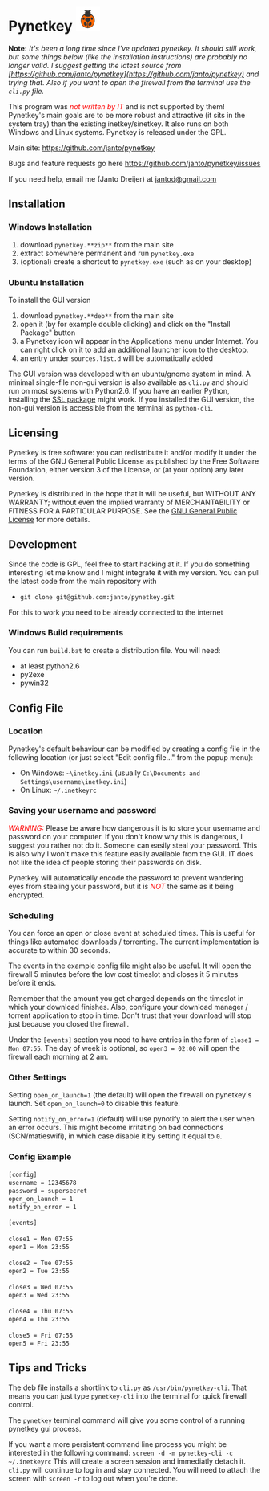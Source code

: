 # Pynetkey ![alt text](icons/pynetkey-main.svg)

**Note:**
_It's been a long time since I've updated pynetkey. It should still work, but some things below (like the installation instructions) are probably no longer valid. I suggest getting the latest source from [https://github.com/janto/pynetkey](https://github.com/janto/pynetkey) and trying that. Also if you want to open the firewall from the terminal use the `cli.py` file._

This program was _<font color="red">not written by IT</font>_ and is not supported by them!  
Pynetkey's main goals are to be more robust and attractive (it sits in the system tray) than the existing inetkey/sinetkey. It also runs on both Windows and Linux systems. Pynetkey is released under the GPL.

Main site: https://github.com/janto/pynetkey

Bugs and feature requests go here https://github.com/janto/pynetkey/issues

If you need help, email me (Janto Dreijer) at jantod@gmail.com

## Installation

### Windows Installation

1.  download `pynetkey.**zip**` from the main site
2.  extract somewhere permanent and run `pynetkey.exe`
3.  (optional) create a shortcut to `pynetkey.exe` (such as on your desktop)

### Ubuntu Installation

To install the GUI version

1.  download `pynetkey.**deb**` from the main site
2.  open it (by for example double clicking) and click on the "Install Package" button
3.  a Pynetkey icon wil appear in the Applications menu under Internet. You can right click on it to add an additional launcher icon to the desktop.
4.  an entry under `sources.list.d` will be automatically added

The GUI version was developed with an ubuntu/gnome system in mind. A minimal single-file non-gui version is also available as `cli.py` and should run on most systems with Python2.6. If you have an earlier Python, installing the [SSL package](http://pypi.python.org/pypi/ssl/) might work. If you installed the GUI version, the non-gui version is accessible from the terminal as `python-cli`.

## Licensing

Pynetkey is free software: you can redistribute it and/or modify it under the terms of the GNU General Public License as published by the Free Software Foundation, either version 3 of the License, or (at your option) any later version.

Pynetkey is distributed in the hope that it will be useful, but WITHOUT ANY WARRANTY; without even the implied warranty of MERCHANTABILITY or FITNESS FOR A PARTICULAR PURPOSE. See the [GNU General Public License](http://www.gnu.org/licenses/gpl.html) for more details.

## Development

Since the code is GPL, feel free to start hacking at it. If you do something interesting let me know and I might integrate it with my version. You can pull the latest code from the main repository with
*    `git clone git@github.com:janto/pynetkey.git`

For this to work you need to be already connected to the internet

### Windows Build requirements

You can run `build.bat` to create a distribution file. You will need:
*   at least python2.6
*   py2exe
*   pywin32

## Config File

### Location

Pynetkey's default behaviour can be modified by creating a config file in the following location (or just select "Edit config file..." from the popup menu):

*   On Windows: `~\inetkey.ini` (usually `C:\Documents and Settings\username\inetkey.ini`)
*   On Linux: `~/.inetkeyrc`

### Saving your username and password

_<font color="red">WARNING:</font>_ Please be aware how dangerous it is to store your username and password on your computer. If you don't know why this is dangerous, I suggest you rather not do it. Someone can easily steal your password. This is also why I won't make this feature easily available from the GUI. IT does not like the idea of people storing their passwords on disk.

Pynetkey will automatically encode the password to prevent wandering eyes from stealing your password, but it is _<font color="red">NOT</font>_ the same as it being encrypted.

### Scheduling

You can force an open or close event at scheduled times. This is useful for things like automated downloads / torrenting. The current implementation is accurate to within 30 seconds.

The events in the example config file might also be useful. It will open the firewall 5 minutes before the low cost timeslot and closes it 5 minutes before it ends.

Remember that the amount you get charged depends on the timeslot in which your download finishes. Also, configure your download manager / torrent application to stop in time. Don't trust that your download will stop just because you closed the firewall.

Under the `[events]` section you need to have entries in the form of `close1 = Mon 07:55`. The day of week is optional, so `open3 = 02:00` will open the firewall each morning at 2 am.

### Other Settings

Setting `open_on_launch=1` (the default) will open the firewall on pynetkey's launch. Set `open_on_launch=0` to disable this feature.

Setting `notify_on_error=1` (default) will use pynotify to alert the user when an error occurs. This might become irritating on bad connections (SCN/matieswifi), in which case disable it by setting it equal to `0`.

### Config Example

	[config]
	username = 12345678
	password = supersecret
	open_on_launch = 1
	notify_on_error = 1

	[events]

	close1 = Mon 07:55
	open1 = Mon 23:55

	close2 = Tue 07:55
	open2 = Tue 23:55

	close3 = Wed 07:55
	open3 = Wed 23:55

	close4 = Thu 07:55
	open4 = Thu 23:55

	close5 = Fri 07:55
	open5 = Fri 23:55

## Tips and Tricks

The deb file installs a shortlink to `cli.py` as `/usr/bin/pynetkey-cli`. That means you can just type `pynetkey-cli` into the terminal for quick firewall control.

The `pynetkey` terminal command will give you some control of a running pynetkey gui process.

If you want a more persistent command line process you might be interested in the following command: `screen -d -m pynetkey-cli -c ~/.inetkeyrc` This will create a screen session and immediatly detach it. `cli.py` will continue to log in and stay connected. You will need to attach the screen with `screen -r` to log out when you're done.
